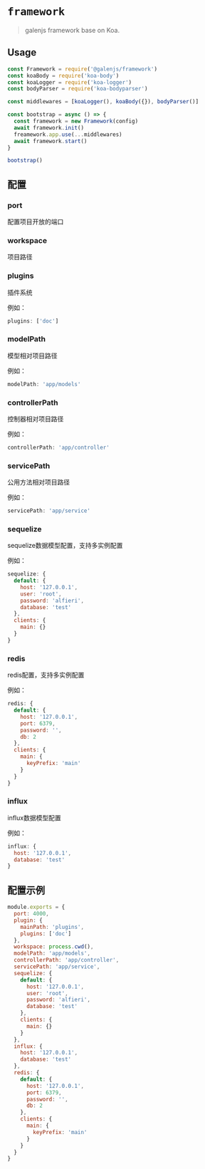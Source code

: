 # `framework`

> galenjs framework base on Koa.

## Usage

```javascript
const Framework = require('@galenjs/framework')
const koaBody = require('koa-body')
const koaLogger = require('koa-logger')
const bodyParser = require('koa-bodyparser')

const middlewares = [koaLogger(), koaBody({}), bodyParser()]

const bootstrap = async () => {
  const framework = new Framework(config)
  await framework.init()
  freamework.app.use(...middlewares)
  await framework.start()
}

bootstrap()
```

## 配置

### port

配置项目开放的端口

### workspace

项目路径

### plugins

插件系统

例如：

```javascript
plugins: ['doc']
```

### modelPath

模型相对项目路径

例如：

```javascript
modelPath: 'app/models'
```

### controllerPath

控制器相对项目路径

例如：

```javascript
controllerPath: 'app/controller'
```

### servicePath

公用方法相对项目路径

例如：

```javascript
servicePath: 'app/service'
```

### sequelize

sequelize数据模型配置，支持多实例配置

例如：

```javascript
sequelize: {
  default: {
    host: '127.0.0.1',
    user: 'root',
    password: 'alfieri',
    database: 'test'
  },
  clients: {
    main: {}
  }
}
```

### redis

redis配置，支持多实例配置

例如：

```javascript
redis: {
  default: {
    host: '127.0.0.1',
    port: 6379,
    password: '',
    db: 2
  },
  clients: {
    main: {
      keyPrefix: 'main'
    }
  }
}
```

### influx

influx数据模型配置

例如：

```javascript
influx: {
  host: '127.0.0.1',
  database: 'test'
}
```

## 配置示例

```javascript
module.exports = {
  port: 4000,
  plugin: {
    mainPath: 'plugins',
    plugins: ['doc']
  },
  workspace: process.cwd(),
  modelPath: 'app/models',
  controllerPath: 'app/controller',
  servicePath: 'app/service',
  sequelize: {
    default: {
      host: '127.0.0.1',
      user: 'root',
      password: 'alfieri',
      database: 'test'
    },
    clients: {
      main: {}
    }
  },
  influx: {
    host: '127.0.0.1',
    database: 'test'
  },
  redis: {
    default: {
      host: '127.0.0.1',
      port: 6379,
      password: '',
      db: 2
    },
    clients: {
      main: {
        keyPrefix: 'main'
      }
    }
  }
}
```
